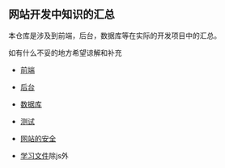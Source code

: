 ## 网站开发中知识的汇总

本仓库是涉及到前端，后台，数据库等在实际的开发项目中的汇总。

如有什么不妥的地方希望谅解和补充

- [前端](./front_end/)

- [后台](./backstage/)

- [数据库](./db/)

- [测试](./test/)

- [网站的安全](./security/)

- [学习文件](./document/)除js外
